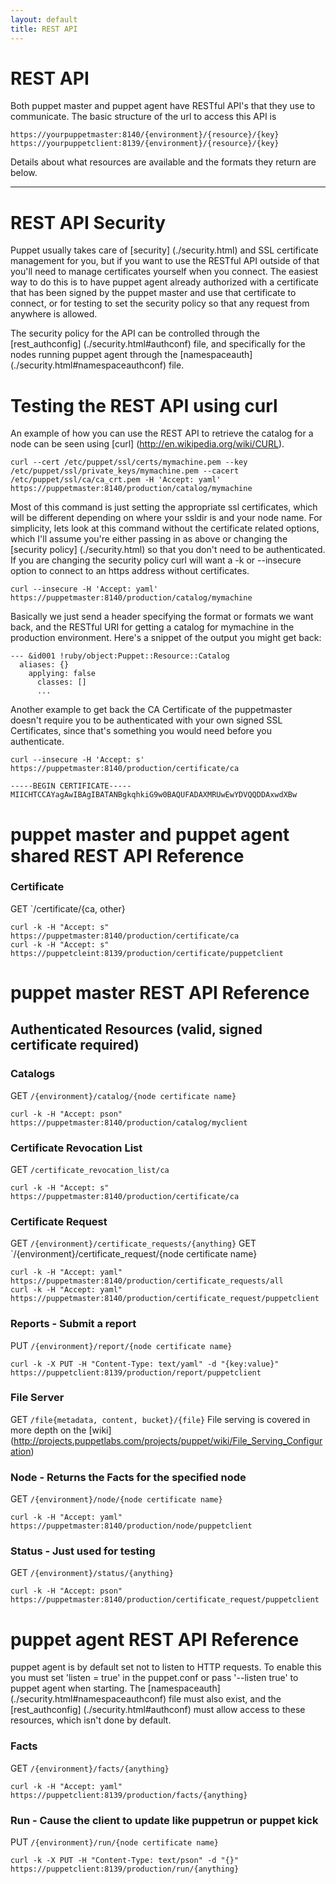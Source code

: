 ```yaml
---
layout: default
title: REST API
---
```


REST API
==================

Both puppet master and puppet agent have RESTful API's that they use to communicate.
The basic structure of the url to access this API is

    https://yourpuppetmaster:8140/{environment}/{resource}/{key}
    https://yourpuppetclient:8139/{environment}/{resource}/{key}

Details about what resources are available and the formats they return are
below.

* * *

REST API Security
==================

Puppet usually takes care of [security] (./security.html) and SSL certificate
management for you, but if you want to use the RESTful API outside of that
you'll need to manage certificates yourself when you connect.  The easiest way
to do this is to have puppet agent already authorized with a certificate that has
been signed by the puppet master and use that certificate to connect, or for
testing to set the security policy so that any request from anywhere is
allowed.

The security policy for the API can be controlled through the 
[rest_authconfig] (./security.html#authconf) file, and specifically for the 
nodes running puppet agent through the 
[namespaceauth] (./security.html#namespaceauthconf) file.

Testing the REST API using curl
=================

An example of how you can use the REST API to retrieve the catalog for a node
can be seen using [curl] (http://en.wikipedia.org/wiki/CURL).

    curl --cert /etc/puppet/ssl/certs/mymachine.pem --key /etc/puppet/ssl/private_keys/mymachine.pem --cacert /etc/puppet/ssl/ca/ca_crt.pem -H 'Accept: yaml' https://puppetmaster:8140/production/catalog/mymachine

Most of this command is just setting the appropriate ssl certificates, which
will be different depending on where your ssldir is and your node name.
For simplicity, lets look at this command without the certificate related
options, which I'll assume you're either passing in as above or changing the
[security policy] (./security.html) so that you don't need to be authenticated.
If you are changing the security policy curl will want a -k or --insecure
option to connect to an https address without certificates.

    curl --insecure -H 'Accept: yaml' https://puppetmaster:8140/production/catalog/mymachine

Basically we just send a header specifying the format or formats we want back,
and the RESTful URI for getting a catalog for mymachine in the production
environment.  Here's a snippet of the output you might get back:

    --- &id001 !ruby/object:Puppet::Resource::Catalog
      aliases: {}
        applying: false
          classes: []
          ...

Another example to get back the CA Certificate of the puppetmaster doesn't
require you to be authenticated with your own signed SSL Certificates, since
that's something you would need before you authenticate.

    curl --insecure -H 'Accept: s' https://puppetmaster:8140/production/certificate/ca

    -----BEGIN CERTIFICATE-----
    MIICHTCCAYagAwIBAgIBATANBgkqhkiG9w0BAQUFADAXMRUwEwYDVQQDDAxwdXBw

puppet master and puppet agent shared REST API Reference
==================
### Certificate
GET `/certificate/{ca, other}

    curl -k -H "Accept: s" https://puppetmaster:8140/production/certificate/ca
    curl -k -H "Accept: s" https://puppetcleint:8139/production/certificate/puppetclient

puppet master REST API Reference
==================

## Authenticated Resources (valid, signed certificate required)

### Catalogs
GET `/{environment}/catalog/{node certificate name}`

    curl -k -H "Accept: pson" https://puppetmaster:8140/production/catalog/myclient

### Certificate Revocation List
GET `/certificate_revocation_list/ca`

    curl -k -H "Accept: s" https://puppetmaster:8140/production/certificate/ca

### Certificate Request
GET `/{environment}/certificate_requests/{anything}`
GET `/{environment}/certificate_request/{node certificate name}

    curl -k -H "Accept: yaml" https://puppetmaster:8140/production/certificate_requests/all
    curl -k -H "Accept: yaml" https://puppetmaster:8140/production/certificate_request/puppetclient

### Reports - Submit a report
PUT `/{environment}/report/{node certificate name}`

    curl -k -X PUT -H "Content-Type: text/yaml" -d "{key:value}" https://puppetclient:8139/production/report/puppetclient

### File Server
GET `/file{metadata, content, bucket}/{file}`
File serving is covered in more depth on the [wiki]
(http://projects.puppetlabs.com/projects/puppet/wiki/File_Serving_Configuration)

### Node - Returns the Facts for the specified node
GET `/{environment}/node/{node certificate name}`

    curl -k -H "Accept: yaml" https://puppetmaster:8140/production/node/puppetclient

### Status - Just used for testing
GET `/{environment}/status/{anything}`

    curl -k -H "Accept: pson" https://puppetmaster:8140/production/certificate_request/puppetclient

puppet agent REST API Reference
==================

puppet agent is by default set not to listen to HTTP requests.  To enable this you
must set 'listen = true' in the puppet.conf or pass '--listen true' to puppet agent
when starting.  The [namespaceauth] (./security.html#namespaceauthconf) file must
also exist, and the [rest_authconfig] (./security.html#authconf) must allow
access to these resources, which isn't done by default.

### Facts
GET `/{environment}/facts/{anything}`

    curl -k -H "Accept: yaml" https://puppetclient:8139/production/facts/{anything}

### Run - Cause the client to update like puppetrun or puppet kick
PUT `/{environment}/run/{node certificate name}`

    curl -k -X PUT -H "Content-Type: text/pson" -d "{}" https://puppetclient:8139/production/run/{anything}
